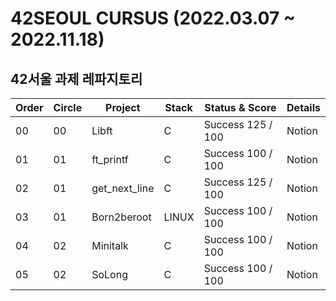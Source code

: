 # 42SEOUL CURSUS (2022.03.07 ~ 2022.11.18)
## 42서울 과제 레파지토리
|Order|Circle|Project|Stack|Status & Score| Details|
|---|---|---|---|---|---|
|00|00|Libft|C|Success 125 / 100|Notion|
|01|01|ft_printf|C|Success 100 / 100|Notion|
|02|01|get_next_line|C|Success 125 / 100|Notion|
|03|01|Born2beroot|LINUX|Success 100 / 100|Notion|
|04|02|Minitalk|C|Success 100 / 100|Notion|
|05|02|SoLong|C|Success 100 / 100|Notion|
